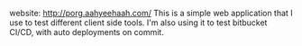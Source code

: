 website: http://porg.aahyeehaah.com/
This is a simple web application that I use to test different client side tools. 
I'm also using it to test bitbucket CI/CD, with auto deployments on commit.

